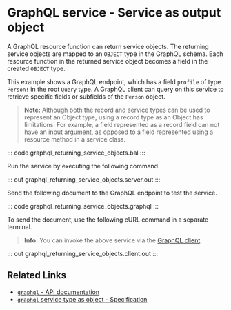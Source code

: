 # GraphQL service - Service as output object

A GraphQL resource function can return service objects. The returning service objects are mapped to an `OBJECT` type in the GraphQL schema. Each resource function in the returned service object becomes a field in the created `OBJECT` type.

This example shows a GraphQL endpoint, which has a field `profile` of type `Person!` in the root `Query` type. A GraphQL client can query on this service to retrieve specific fields or subfields of the `Person` object.

>**Note:** Although both the record and service types can be used to represent an Object type, using a record type as an Object has limitations. For example, a field represented as a record field can not have an input argument, as opposed to a field represented using a resource method in a service class.

::: code graphql_returning_service_objects.bal :::

Run the service by executing the following command.

::: out graphql_returning_service_objects.server.out :::

Send the following document to the GraphQL endpoint to test the service.

::: code graphql_returning_service_objects.graphql :::

To send the document, use the following cURL command in a separate terminal.

>**Info:** You can invoke the above service via the [GraphQL client](/learn/by-example/graphql-client/).

::: out graphql_returning_service_objects.client.out :::

## Related Links
- [`graphql` - API documentation](https://lib.ballerina.io/ballerina/graphql/latest)
- [`graphql` service type as object - Specification](/spec/graphql/#422-record-type-as-object)
